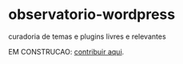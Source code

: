 # observatorio-wordpress
curadoria de temas e plugins livres e relevantes

EM CONSTRUCAO: [contribuir aqui](https://docs.google.com/spreadsheets/d/1teHDO1BcFgCM64JCdZRwzTPFhX2vwYf_6wk5HFRnYMU/).

